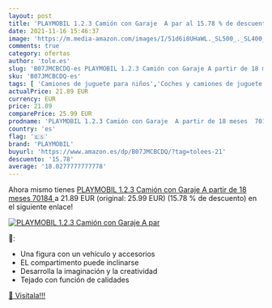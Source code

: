 ```yaml
---
layout: post
title: 'PLAYMOBIL 1.2.3 Camión con Garaje  A par al 15.78 % de descuento'
date: 2021-11-16 15:46:37
image: 'https://m.media-amazon.com/images/I/51d6i8UHaWL._SL500_._SL400_.jpg'
comments: true
category: ofertas
author: 'tole.es'
slug: 'B07JMCBCDQ-es PLAYMOBIL 1.2.3 Camión con Garaje A partir de 18 meses 70184'
sku: 'B07JMCBCDQ-es'
tags: [ 'Camiones de juguete para niños','Coches y camiones de juguete','Juguetes','Juguetes y juegos','Vehículos de juguete para niños','playmobil', ]
actualPrice: 21.89 EUR
currency: EUR
price: 21.89
comparePrice: 25.99 EUR
prodname: 'PLAYMOBIL 1.2.3 Camión con Garaje  A partir de 18 meses  70184 '
country: 'es'
flag: '🇪🇸'
brand: 'PLAYMOBIL'
buyurl: 'https://www.amazon.es/dp/B07JMCBCDQ/?tag=tolees-21'
descuento: '15.78'
average: '18.0277777777778'
---
```


Ahora mismo tienes [PLAYMOBIL 1.2.3 Camión con Garaje  A partir de 18 meses  70184 ](https://www.amazon.es/dp/B07JMCBCDQ/?tag=tolees-21) a 21.89 EUR (original: 25.99 EUR) (15.78 %  de descuento) en el siguiente enlace!

[![PLAYMOBIL 1.2.3 Camión con Garaje  A par](https://m.media-amazon.com/images/I/51d6i8UHaWL._SL500_._SL400_.jpg)](https://www.amazon.es/dp/B07JMCBCDQ/?tag=tolees-21)

🔎:

- Una figura con un vehículo y accesorios
- EL compartimento puede inclinarse
- Desarrolla la imaginación y la creatividad
- Tejado con función de calidades

[🛒 Visítala!!!](https://www.amazon.es/dp/B07JMCBCDQ/?tag=tolees-21)
